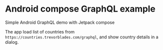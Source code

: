 
# Android compose GraphQL example

Simple Android GraphQL demo with Jetpack compose

The app load list of countries from `https://countries.trevorblades.com/graphql`, and show country details in a dialog.



